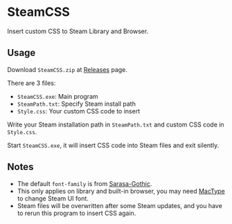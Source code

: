 # SteamCSS
Insert custom CSS to Steam Library and Browser.

## Usage
Download `SteamCSS.zip` at [Releases](https://github.com/the1812/SteamCSS/releases) page.

There are 3 files:
- `SteamCSS.exe`: Main program
- `SteamPath.txt`: Specify Steam install path
- `Style.css`: Your custom CSS code to insert

Write your Steam installation path in `SteamPath.txt` and custom CSS code in `Style.css`.

Start `SteamCSS.exe`, it will insert CSS code into Steam files and exit silently.

## Notes
- The default `font-family` is from [Sarasa-Gothic](https://github.com/be5invis/Sarasa-Gothic).
- This only applies on library and built-in browser, you may need [MacType](https://github.com/snowie2000/mactype) to change Steam UI font.
- Steam files will be overwritten after some Steam updates, and you have to rerun this program to insert CSS again.
